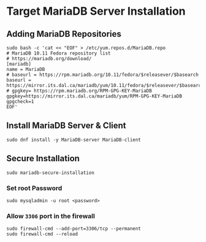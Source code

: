 # Target MariaDB Server Installation

## Adding MariaDB Repositories

```
sudo bash -c 'cat << "EOF" > /etc/yum.repos.d/MariaDB.repo
# MariaDB 10.11 Fedora repository list
# https://mariadb.org/download/
[mariadb]
name = MariaDB
# baseurl = https://rpm.mariadb.org/10.11/fedora/$releasever/$basearch
baseurl = https://mirror.its.dal.ca/mariadb/yum/10.11/fedora/$releasever/$basearch
# gpgkey= https://rpm.mariadb.org/RPM-GPG-KEY-MariaDB
gpgkey=https://mirror.its.dal.ca/mariadb/yum/RPM-GPG-KEY-MariaDB
gpgcheck=1
EOF'
```

## Install MariaDB Server & Client
```
sudo dnf install -y MariaDB-server MariaDB-client
```

## Secure Installation
```
sudo mariadb-secure-installation
```

### Set root Password
```
sudo mysqladmin -u root <password>
```
### Allow `3306` port in the firewall
```
sudo firewall-cmd --add-port=3306/tcp --permanent
sudo firewall-cmd --reload
```